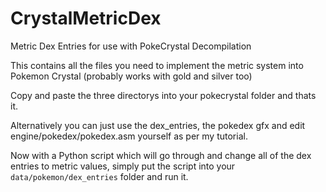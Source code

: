 # CrystalMetricDex
Metric Dex Entries for use with PokeCrystal Decompilation

This contains all the files you need to implement the metric system into Pokemon Crystal (probably works with gold and silver too)

Copy and paste the three directorys into your pokecrystal folder and thats it.

Alternatively you can just use the dex_entries, the pokedex gfx and edit engine/pokedex/pokedex.asm yourself as per my tutorial.

Now with a Python script which will go through and change all of the dex entries to metric values, simply put the script into your `data/pokemon/dex_entries` folder and run it.
